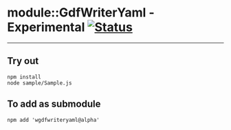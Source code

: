 
# module::GdfWriterYaml - Experimental [![Status](https://github.com/Wandalen/wGdfWriterYaml/workflows/Test/badge.svg)](https://github.com/Wandalen/wGdfWriterYaml/actions?query=workflow%3ATest)

___

## Try out
```
npm install
node sample/Sample.js
```

## To add as submodule
```
npm add 'wgdfwriteryaml@alpha'
```

